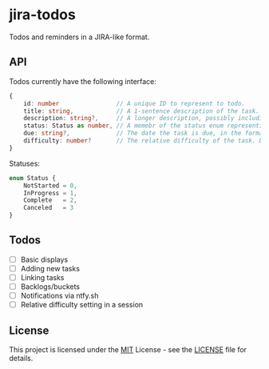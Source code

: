 # jira-todos

Todos and reminders in a JIRA-like format.

## API

Todos currently have the following interface:

```typescript
{
    id: number                // A unique ID to represent to todo.
    title: string,            // A 1-sentence description of the task.
    description: string?,     // A longer description, possibly including requirements or steps. Optional.
    status: Status as number, // A memebr of the status enum representing the what step of completion the task is in.
    due: string?,             // The date the task is due, in the format "YYYY/MM/DD". Optional.
    difficulty: number?       // The relative difficulty of the task. Difficulty is determined in batches and coordinates to relative time to complete.
}
```

Statuses:

```typescript
enum Status {
    NotStarted = 0,
    InProgress = 1,
    Complete   = 2,
    Canceled   = 3
}
```

## Todos

- [ ] Basic displays
- [ ] Adding new tasks
- [ ] Linking tasks
- [ ] Backlogs/buckets
- [ ] Notifications via ntfy.sh
- [ ] Relative difficulty setting in a session
## License

This project is licensed under the [MIT](https://choosealicense.com/licenses/mit/) License - see the [LICENSE](./LICENSE) file for details.

